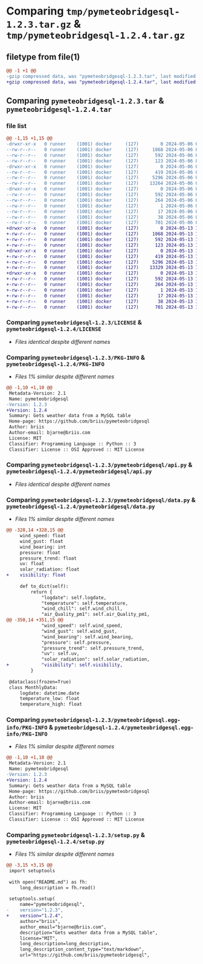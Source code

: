 # Comparing `tmp/pymeteobridgesql-1.2.3.tar.gz` & `tmp/pymeteobridgesql-1.2.4.tar.gz`

## filetype from file(1)

```diff
@@ -1 +1 @@
-gzip compressed data, was "pymeteobridgesql-1.2.3.tar", last modified: Mon May  6 05:11:22 2024, max compression
+gzip compressed data, was "pymeteobridgesql-1.2.4.tar", last modified: Mon May 13 16:58:09 2024, max compression
```

## Comparing `pymeteobridgesql-1.2.3.tar` & `pymeteobridgesql-1.2.4.tar`

### file list

```diff
@@ -1,15 +1,15 @@
-drwxr-xr-x   0 runner    (1001) docker     (127)        0 2024-05-06 05:11:22.783855 pymeteobridgesql-1.2.3/
--rw-r--r--   0 runner    (1001) docker     (127)     1068 2024-05-06 05:11:16.000000 pymeteobridgesql-1.2.3/LICENSE
--rw-r--r--   0 runner    (1001) docker     (127)      592 2024-05-06 05:11:22.783855 pymeteobridgesql-1.2.3/PKG-INFO
--rw-r--r--   0 runner    (1001) docker     (127)      123 2024-05-06 05:11:16.000000 pymeteobridgesql-1.2.3/README.md
-drwxr-xr-x   0 runner    (1001) docker     (127)        0 2024-05-06 05:11:22.783855 pymeteobridgesql-1.2.3/pymeteobridgesql/
--rw-r--r--   0 runner    (1001) docker     (127)      419 2024-05-06 05:11:16.000000 pymeteobridgesql-1.2.3/pymeteobridgesql/__init__.py
--rw-r--r--   0 runner    (1001) docker     (127)     5296 2024-05-06 05:11:16.000000 pymeteobridgesql-1.2.3/pymeteobridgesql/api.py
--rw-r--r--   0 runner    (1001) docker     (127)    13264 2024-05-06 05:11:16.000000 pymeteobridgesql-1.2.3/pymeteobridgesql/data.py
-drwxr-xr-x   0 runner    (1001) docker     (127)        0 2024-05-06 05:11:22.783855 pymeteobridgesql-1.2.3/pymeteobridgesql.egg-info/
--rw-r--r--   0 runner    (1001) docker     (127)      592 2024-05-06 05:11:22.000000 pymeteobridgesql-1.2.3/pymeteobridgesql.egg-info/PKG-INFO
--rw-r--r--   0 runner    (1001) docker     (127)      264 2024-05-06 05:11:22.000000 pymeteobridgesql-1.2.3/pymeteobridgesql.egg-info/SOURCES.txt
--rw-r--r--   0 runner    (1001) docker     (127)        1 2024-05-06 05:11:22.000000 pymeteobridgesql-1.2.3/pymeteobridgesql.egg-info/dependency_links.txt
--rw-r--r--   0 runner    (1001) docker     (127)       17 2024-05-06 05:11:22.000000 pymeteobridgesql-1.2.3/pymeteobridgesql.egg-info/top_level.txt
--rw-r--r--   0 runner    (1001) docker     (127)       38 2024-05-06 05:11:22.783855 pymeteobridgesql-1.2.3/setup.cfg
--rw-r--r--   0 runner    (1001) docker     (127)      701 2024-05-06 05:11:16.000000 pymeteobridgesql-1.2.3/setup.py
+drwxr-xr-x   0 runner    (1001) docker     (127)        0 2024-05-13 16:58:09.207349 pymeteobridgesql-1.2.4/
+-rw-r--r--   0 runner    (1001) docker     (127)     1068 2024-05-13 16:57:57.000000 pymeteobridgesql-1.2.4/LICENSE
+-rw-r--r--   0 runner    (1001) docker     (127)      592 2024-05-13 16:58:09.207349 pymeteobridgesql-1.2.4/PKG-INFO
+-rw-r--r--   0 runner    (1001) docker     (127)      123 2024-05-13 16:57:57.000000 pymeteobridgesql-1.2.4/README.md
+drwxr-xr-x   0 runner    (1001) docker     (127)        0 2024-05-13 16:58:09.207349 pymeteobridgesql-1.2.4/pymeteobridgesql/
+-rw-r--r--   0 runner    (1001) docker     (127)      419 2024-05-13 16:57:57.000000 pymeteobridgesql-1.2.4/pymeteobridgesql/__init__.py
+-rw-r--r--   0 runner    (1001) docker     (127)     5296 2024-05-13 16:57:57.000000 pymeteobridgesql-1.2.4/pymeteobridgesql/api.py
+-rw-r--r--   0 runner    (1001) docker     (127)    13329 2024-05-13 16:57:57.000000 pymeteobridgesql-1.2.4/pymeteobridgesql/data.py
+drwxr-xr-x   0 runner    (1001) docker     (127)        0 2024-05-13 16:58:09.207349 pymeteobridgesql-1.2.4/pymeteobridgesql.egg-info/
+-rw-r--r--   0 runner    (1001) docker     (127)      592 2024-05-13 16:58:09.000000 pymeteobridgesql-1.2.4/pymeteobridgesql.egg-info/PKG-INFO
+-rw-r--r--   0 runner    (1001) docker     (127)      264 2024-05-13 16:58:09.000000 pymeteobridgesql-1.2.4/pymeteobridgesql.egg-info/SOURCES.txt
+-rw-r--r--   0 runner    (1001) docker     (127)        1 2024-05-13 16:58:09.000000 pymeteobridgesql-1.2.4/pymeteobridgesql.egg-info/dependency_links.txt
+-rw-r--r--   0 runner    (1001) docker     (127)       17 2024-05-13 16:58:09.000000 pymeteobridgesql-1.2.4/pymeteobridgesql.egg-info/top_level.txt
+-rw-r--r--   0 runner    (1001) docker     (127)       38 2024-05-13 16:58:09.207349 pymeteobridgesql-1.2.4/setup.cfg
+-rw-r--r--   0 runner    (1001) docker     (127)      701 2024-05-13 16:57:57.000000 pymeteobridgesql-1.2.4/setup.py
```

### Comparing `pymeteobridgesql-1.2.3/LICENSE` & `pymeteobridgesql-1.2.4/LICENSE`

 * *Files identical despite different names*

### Comparing `pymeteobridgesql-1.2.3/PKG-INFO` & `pymeteobridgesql-1.2.4/PKG-INFO`

 * *Files 1% similar despite different names*

```diff
@@ -1,10 +1,10 @@
 Metadata-Version: 2.1
 Name: pymeteobridgesql
-Version: 1.2.3
+Version: 1.2.4
 Summary: Gets weather data from a MySQL table
 Home-page: https://github.com/briis/pymeteobridgesql
 Author: briis
 Author-email: bjarne@briis.com
 License: MIT
 Classifier: Programming Language :: Python :: 3
 Classifier: License :: OSI Approved :: MIT License
```

### Comparing `pymeteobridgesql-1.2.3/pymeteobridgesql/api.py` & `pymeteobridgesql-1.2.4/pymeteobridgesql/api.py`

 * *Files identical despite different names*

### Comparing `pymeteobridgesql-1.2.3/pymeteobridgesql/data.py` & `pymeteobridgesql-1.2.4/pymeteobridgesql/data.py`

 * *Files 1% similar despite different names*

```diff
@@ -328,14 +328,15 @@
     wind_speed: float
     wind_gust: float
     wind_bearing: int
     pressure: float
     pressure_trend: float
     uv: float
     solar_radiation: float
+    visibility: float
 
     def to_dict(self):
         return {
             "logdate": self.logdate,
             "temperature": self.temperature,
             "wind_chill": self.wind_chill,
             "air_Quality_pm1": self.air_Quality_pm1,
@@ -350,14 +351,15 @@
             "wind_speed": self.wind_speed,
             "wind_gust": self.wind_gust,
             "wind_bearing": self.wind_bearing,
             "pressure": self.pressure,
             "pressure_trend": self.pressure_trend,
             "uv": self.uv,
             "solar_radiation": self.solar_radiation,
+            "visibility": self.visibility,
         }
 
 @dataclass(frozen=True)
 class MonthlyData:
     logdate: datetime.date
     temperature_low: float
     temperature_high: float
```

### Comparing `pymeteobridgesql-1.2.3/pymeteobridgesql.egg-info/PKG-INFO` & `pymeteobridgesql-1.2.4/pymeteobridgesql.egg-info/PKG-INFO`

 * *Files 1% similar despite different names*

```diff
@@ -1,10 +1,10 @@
 Metadata-Version: 2.1
 Name: pymeteobridgesql
-Version: 1.2.3
+Version: 1.2.4
 Summary: Gets weather data from a MySQL table
 Home-page: https://github.com/briis/pymeteobridgesql
 Author: briis
 Author-email: bjarne@briis.com
 License: MIT
 Classifier: Programming Language :: Python :: 3
 Classifier: License :: OSI Approved :: MIT License
```

### Comparing `pymeteobridgesql-1.2.3/setup.py` & `pymeteobridgesql-1.2.4/setup.py`

 * *Files 1% similar despite different names*

```diff
@@ -3,15 +3,15 @@
 import setuptools
 
 with open("README.md") as fh:
     long_description = fh.read()
 
 setuptools.setup(
     name="pymeteobridgesql",
-    version="1.2.3",
+    version="1.2.4",
     author="briis",
     author_email="bjarne@briis.com",
     description="Gets weather data from a MySQL table",
     license="MIT",
     long_description=long_description,
     long_description_content_type="text/markdown",
     url="https://github.com/briis/pymeteobridgesql",
```

